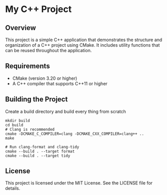 # My C++ Project

## Overview
This project is a simple C++ application that demonstrates the structure and organization of a C++ project using CMake. It includes utility functions that can be reused throughout the application.


## Requirements
- CMake (version 3.20 or higher)
- A C++ compiler that supports C++11 or higher

## Building the Project

Create a build directory and build every thing from scratch
   ```
   mkdir build
   cd build
   # Clang is recommended
   cmake -DCMAKE_C_COMPILER=clang -DCMAKE_CXX_COMPILER=clang++ ..
   make

   # Run clang-format and clang-tidy
   cmake --build . --target format
   cmake --build . --target tidy
   ```

## License
This project is licensed under the MIT License. See the LICENSE file for details.